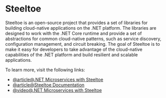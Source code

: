 # Steeltoe

Steeltoe is an open-source project that provides a set of libraries for building cloud-native applications on the .NET platform. The libraries are designed to work with the .NET Core runtime and provide a set of abstractions for common cloud-native patterns, such as service discovery, configuration management, and circuit breaking. The goal of Steeltoe is to make it easy for developers to take advantage of the cloud-native capabilities of the .NET platform and build resilient and scalable applications.

To learn more, visit the following links:

- [@article@.NET Microservices with Steeltoe](https://learn.microsoft.com/en-us/shows/on-net/net-microservices-with-steeltoe)
- [@article@Steeltoe Documentation](https://docs.steeltoe.io/api/v3/welcome/index.html)
- [@video@.NET Microservices with Steeltoe](https://www.youtube.com/watch?v=QLRi6iPapVg)
